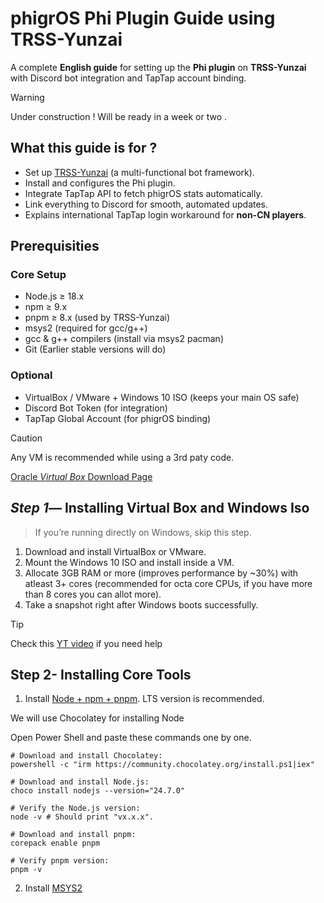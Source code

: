 # phigrOS Phi Plugin Guide using TRSS-Yunzai

A complete **English guide** for setting up the **Phi plugin** on **TRSS-Yunzai** with Discord bot integration and TapTap account binding.

> [!WARNING]
> Under construction ! Will be ready in a week or two .


## What this guide is for ?

+ Set up [TRSS-Yunzai](https://github.com/TimeRainStarSky/TRSS_Yunzai) (a multi-functional bot framework).
+ Install and configures the Phi plugin.
+ Integrate TapTap API to fetch phigrOS stats automatically.
+ Link everything to Discord for smooth, automated updates.
+ Explains international TapTap login workaround for **non-CN players**.

## Prerequisities
### Core Setup
+ Node.js ≥ 18.x
+ npm ≥ 9.x
+ pnpm ≥ 8.x (used by TRSS-Yunzai)
+ msys2 (required for gcc/g++)
+ gcc & g++ compilers (install via msys2 pacman)
+ Git (Earlier stable versions will do)

### Optional 
+ VirtualBox / VMware + Windows 10 ISO (keeps your main OS safe)
+ Discord Bot Token (for integration)
+ TapTap Global Account (for phigrOS binding)

> [!CAUTION]
> Any VM is recommended while using a 3rd paty code.
>
> [Oracle *Virtual Box* Download Page](https://www.oracle.com/in/virtualization/technologies/vm/downloads/virtualbox-downloads.html)

## *Step 1*— Installing Virtual Box and Windows Iso
> If you’re running directly on Windows, skip this step.
1. Download and install VirtualBox or VMware.
2. Mount the Windows 10 ISO and install inside a VM.
3. Allocate 3GB RAM or more (improves performance by ~30%) with atleast 3+ cores (recommended for octa core CPUs, if you have more than 8 cores you can allot more). 
4. Take a snapshot right after Windows boots successfully.

> [!TIP]
> Check this [YT video](https://youtu.be/CMGa6DsGIpc?si=7keT3v4uFfHHsHF1) if you need help

## Step 2- Installing Core Tools 
1. Install [Node + npm + pnpm](https://nodejs.org/en/download/current). LTS version is recommended.

We will use Chocolatey for installing Node

Open Power Shell and paste these commands one by one.
```
# Download and install Chocolatey:
powershell -c "irm https://community.chocolatey.org/install.ps1|iex"
```
```
# Download and install Node.js:
choco install nodejs --version="24.7.0"
``` 
```
# Verify the Node.js version:
node -v # Should print "vx.x.x".
```
```
# Download and install pnpm:
corepack enable pnpm
```
```
# Verify pnpm version:
pnpm -v
```
2. Install [MSYS2](https://www.msys2.org/)
